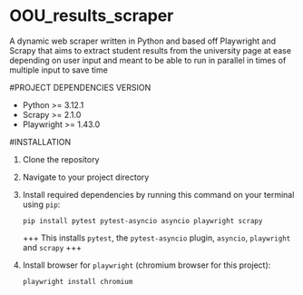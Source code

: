 # OOU_results_scraper
A dynamic web scraper written in Python and based off Playwright and Scrapy that aims to extract student results from the university page at ease depending on user input and meant to be able to run in parallel in times of multiple input to save time 


#PROJECT DEPENDENCIES VERSION
* Python >= 3.12.1
* Scrapy >= 2.1.0
* Playwright >= 1.43.0


#INSTALLATION
1. Clone the repository

2. Navigate to your project directory
   
3. Install required dependencies by running this command on your terminal using ```pip```:

   ```
   pip install pytest pytest-asyncio asyncio playwright scrapy
   ```
   
   +++ This installs ```pytest```, the ```pytest-asyncio``` plugin, ```asyncio```, ```playwright``` and ```scrapy``` +++

5. Install browser for ```playwright``` (chromium browser for this project):

   ```
   playwright install chromium
   ```
